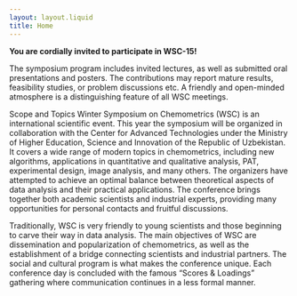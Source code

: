```yaml
---
layout: layout.liquid
title: Home
---
```


**You are cordially invited to participate in WSC-15!**

The symposium program includes invited lectures, as well as submitted oral presentations and posters. The contributions may report mature results, feasibility studies, or problem discussions etc. A friendly and open-minded atmosphere is a distinguishing feature of all WSC meetings.

Scope and Topics Winter Symposium on Chemometrics (WSC) is an international scientific event. This year the symposium will be organized in collaboration with the Center for Advanced Technologies under the Ministry of Higher Education, Science and Innovation of the Republic of Uzbekistan. It covers a wide range of modern topics in chemometrics, including new algorithms, applications in quantitative and qualitative analysis, PAT, experimental design, image analysis, and many others. The organizers have attempted to achieve an optimal balance between theoretical aspects of data analysis and their practical applications. The conference brings together both academic scientists and industrial experts, providing many opportunities for personal contacts and fruitful discussions.

Traditionally, WSC is very friendly to young scientists and those beginning to carve their way in data analysis. The main objectives of WSC are dissemination and popularization of chemometrics, as well as the establishment of a bridge connecting scientists and industrial partners. The social and cultural program is what makes the conference unique. Each conference day is concluded with the famous “Scores & Loadings” gathering where communication continues in a less formal manner.

